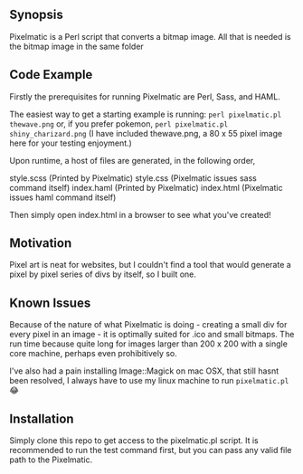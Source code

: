 ## Synopsis

Pixelmatic is a Perl script that converts a bitmap image. All that is needed is the bitmap image in the same folder

## Code Example

Firstly the prerequisites for running Pixelmatic are Perl, Sass, and HAML.

The easiest way to get a starting example is running: `perl pixelmatic.pl thewave.png` or, if you prefer pokemon, `perl pixelmatic.pl shiny_charizard.png` (I have included thewave.png, a 80 x 55 pixel image here for your testing enjoyment.)

Upon runtime, a host of files are generated, in the following order,

style.scss (Printed by Pixelmatic)
style.css (Pixelmatic issues sass command itself)
index.haml (Printed by Pixelmatic)
index.html (Pixelmatic issues haml command itself)

Then simply open index.html in a browser to see what you've created!

## Motivation

Pixel art is neat for websites, but I couldn't find a tool that would generate a pixel by pixel series of divs by itself, so I built one.

## Known Issues

Because of the nature of what Pixelmatic is doing - creating a small div for every pixel in an image - it is optimally suited for .ico and small bitmaps. The run time because quite long for images larger than 200 x 200 with a single core machine, perhaps even prohibitively so.

I've also had a pain installing Image::Magick on mac OSX, that still hasnt been resolved, I always have to use my linux machine to run `pixelmatic.pl` :joy:

## Installation

Simply clone this repo to get access to the pixelmatic.pl script. It is recommended to run the test command first, but you can pass any valid file path to the Pixelmatic.
